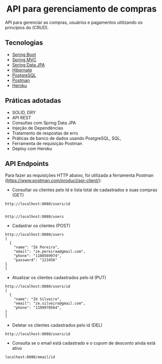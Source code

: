 <h1 align="center">
  API para gerenciamento de compras
</h1>

API para gerenciar as compras, usuários e pagamentos utilizando os princípios do (CRUD).

## Tecnologias
 
- [Spring Boot](https://spring.io/projects/spring-boot)
- [Spring MVC](https://docs.spring.io/spring-framework/reference/web/webmvc.html)
- [Spring Data JPA](https://spring.io/projects/spring-data-jpa)
- [Hibernate](https://hibernate.org/orm/documentation/6.5/)
- [PostgreSQL](https://www.postgresql.org/download/)
- [Postman](https://www.postman.com/product/api-client/)
- [Heroku](https://devcenter.heroku.com/)

## Práticas adotadas

- SOLID, DRY
- API REST
- Consultas com Spring Data JPA
- Injeção de Dependências
- Tratamento de respostas de erro
- Práticas de banco de dados usando PostgreSQL, SQL,
- Ferramenta de requisição Postman
- Deploy com Heroku


## API Endpoints

Para fazer as requisições HTTP abaixo, foi utilizada a ferramenta Postman (https://www.postman.com/product/api-client/):

- Consultar os clientes pelo Id e lista total de cadastrados e suas compras (GET)
```
http://localhost:8080/users/id


http://localhost:8080/users
```

- Cadastrar os clientes (POST)
```
http://localhost:8080/users
[
  {
    "name": "Zé Pereira",
    "email": "ze.pereiraa@gmail.com",
    "phone": "1188569974",
    "password": "123456"
}
]
```

- Atualizar os clientes cadastrados pelo id (PUT)
```
http://localhost:8080/users/id
[
  {
    "name": "Zé Silveiro",
    "email": "ze.silveiro@gmail.com",
    "phone": "1199978564",
}
]
```

- Deletar os clientes cadastrados pelo id (DEL)
```
http://localhost:8080/users/id
```

- Consulta se o email está cadastrado e o cupom de desconto ainda está ativo
```
localhost:8080/email/id
